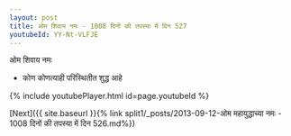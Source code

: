 ```yaml
---
layout: post
title: ओम शिवाय नमः - 1008 दिनों की तपस्या में दिन 527
youtubeId: YY-Nt-VLFJE
---
```

 
 
 ओम शिवाय नमः  
 
 -  कोण कोणत्याही परिस्थितीत शुद्ध आहे 
 
  
 
  
 
 
 
 
 
 


{% include youtubePlayer.html id=page.youtubeId %}
 
[Next]({{ site.baseurl }}{% link  split1/_posts/2013-09-12-ओम महायुद्धाच्या नमः - 1008 दिनों की तपस्या में दिन 526.md%})
 
